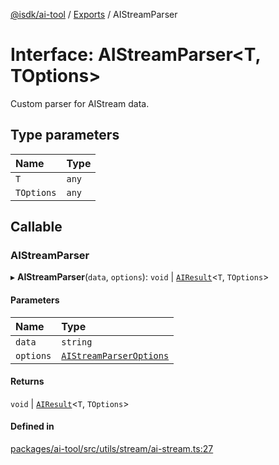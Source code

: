 [@isdk/ai-tool](../README.md) / [Exports](../modules.md) / AIStreamParser

# Interface: AIStreamParser\<T, TOptions\>

Custom parser for AIStream data.

## Type parameters

| Name | Type |
| :------ | :------ |
| `T` | `any` |
| `TOptions` | `any` |

## Callable

### AIStreamParser

▸ **AIStreamParser**(`data`, `options`): `void` \| [`AIResult`](AIResult.md)\<`T`, `TOptions`\>

#### Parameters

| Name | Type |
| :------ | :------ |
| `data` | `string` |
| `options` | [`AIStreamParserOptions`](AIStreamParserOptions.md) |

#### Returns

`void` \| [`AIResult`](AIResult.md)\<`T`, `TOptions`\>

#### Defined in

[packages/ai-tool/src/utils/stream/ai-stream.ts:27](https://github.com/isdk/ai-tool.js/blob/c88a9f179b129c3f6d28b6a0f9e682e41997bc83/src/utils/stream/ai-stream.ts#L27)
